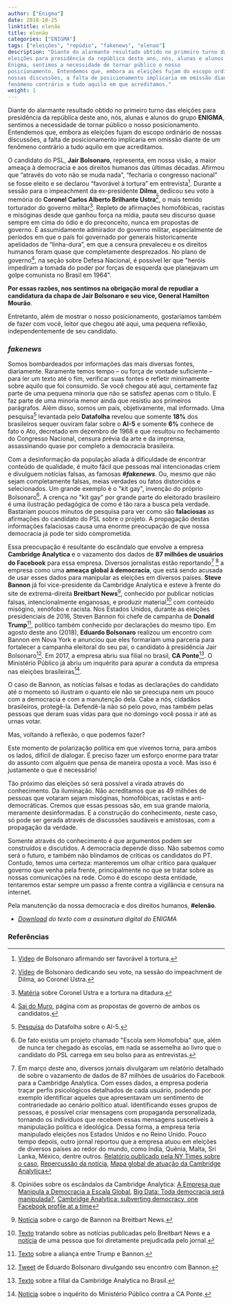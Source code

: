 ```yaml
---
author: ["Enigma"]
date: 2018-10-25
linktitle: elenão
title: elenão
categories: ["ENIGMA"]
tags: ["eleições", "repúdio", "fakenews", "elenao"]
description: "Diante do alarmante resultado obtido no primeiro turno das
eleições para presidência da república deste ano, nós, alunas e alunos do grupo
Enigma, sentimos a necessidade de tornar público o nosso
posicionamento. Entendemos que, embora as eleições fujam do escopo ordinário de
nossas discussões, a falta de posicionamento implicaria em omissão diante de um
fenômeno contrário a tudo aquilo em que acreditamos."
weight: 1
---
```


Diante do alarmante resultado obtido no primeiro turno das eleições para
presidência da república deste ano, nós, alunas e alunos do grupo **ENIGMA**,
sentimos a necessidade de tornar público o nosso posicionamento. Entendemos que,
embora as eleições fujam do escopo ordinário de nossas discussões, a falta de
posicionamento implicaria em omissão diante de um fenômeno contrário a tudo
aquilo em que acreditamos.

O candidato do PSL, **Jair Bolsonaro**, representa, em nossa visão, a maior ameaça
à democracia e aos direitos humanos das últimas décadas. Afirmou que “através
do voto não se muda nada”, “fecharia o congresso nacional” se fosse eleito e se
declarou “favorável à tortura” em entrevista[^1]. Durante a sessão para o
impeachment da ex-presidente **Dilma**, dedicou seu voto à memória do **Coronel Carlos
Alberto Brilhante Ustra**[^2], o mais temido torturador do governo
militar[^3]. Repleto de afirmações homofóbicas, racistas e misóginas desde
que ganhou força na mídia, pauta seu discurso quase sempre em cima do ódio e do
preconceito, nunca em propostas de governo. É assumidamente admirador do governo
militar, especialmente de períodos em que o país foi governado por generais
historicamente apelidados de “linha-dura”, em que a censura prevaleceu e os
direitos humanos foram quase que completamente desprezados. No plano de
governo[^4], na seção sobre Defesa Nacional, é possível ler que "heróis
impediram a tomada do poder por forças de esquerda que planejavam um golpe
comunista no Brasil em 1964".

**Por essas razões, nos sentimos na obrigação moral de repudiar a candidatura da
chapa de Jair Bolsonaro e seu vice, General Hamilton Mourão**.

Entretanto, além de mostrar o nosso posicionamento, gostaríamos também de fazer
com você, leitor que chegou até aqui, uma pequena reflexão, independentemente de
seu candidato.

### *fakenews*

Somos bombardeados por informações das mais diversas fontes,
diariamente. Raramente temos tempo – ou força de vontade suficiente – para ler
um texto até o fim, verificar suas fontes e refletir minimamente sobre
aquilo que foi consumido. Se você chegou até aqui, certamente faz parte de uma
pequena minoria que não se satisfez apenas com o título. E faz parte de uma
minoria menor ainda que resistiu aos primeiros parágrafos. Além disso, somos um
país, objetivamente, mal informado. Uma pesquisa[^5] levantada pelo
**Datafolha** revelou que somente **18%** dos brasileiros sequer ouviram falar sobre
o **AI-5** e somente **6%** conhece de fato o Ato, decretado em dezembro de 1968
e que resultou no fechamento do Congresso Nacional, censura prévia da arte e da
imprensa, assassinando quase por completo a democracia brasileira.

Com a desinformação da população aliada à dificuldade de encontrar conteúdo de
qualidade, é muito fácil que pessoas mal intencionadas criem e divulguem
notícias falsas, as famosas ***#fakenews***. Ou, mesmo que não sejam
completamente falsas, meias verdades ou fatos distorcidos e selecionados. Um
grande exemplo é o "kit gay", invenção do próprio Bolsonaro[^6]. A crença no
"kit gay" por grande parte do eleitorado brasileiro é uma ilustração pedagógica
de como é tão rara a busca pela verdade. Bastariam poucos minutos de
pesquisa para ver como são **falaciosas** as afirmações do candidato do PSL
sobre o projeto. A propagação destas informações falaciosas causa uma enorme
preocupação de que nossa democracia já pode ter sido comprometida.

Essa preocupação é resultante do escândalo que envolve a empresa **Cambridge
Analytica** e o vazamento dos dados de **87 milhões de usuários do Facebook**
para essa empresa. Diversos jornalistas estão reportando[^7] [^8] a empresa como
uma **ameaça global à democracia**, que está sendo acusada de usar esses dados
para manipular as eleições em diversos países. **Steve Bannon** já foi
vice-presidente da Cambridge Analytica e esteve à frente do site de
extrema-direita **Breitbart News**[^9], conhecido por publicar notícias falsas,
intencionalmente enganosas, e produzir material[^10] com conteúdo misógino,
xenófobo e racista. Nos Estados Unidos, durante as eleições presidenciais de
2016, Steven Bannon foi chefe de campanha de **Donald Trump**[^11], político também
conhecido por declarações do mesmo tipo. Em agosto deste ano (2018), **Eduardo
Bolsonaro** realizou um encontro com Bannon em Nova York e anunciou que eles
formariam uma parceria para fortalecer a campanha eleitoral do seu pai, o
candidato à presidência Jair Bolsonaro[^12]. Em 2017, a empresa abriu sua filial
no brasil, **CA Ponte**[^13]. O Ministério Público já abriu um inquérito para apurar
a conduta da empresa nas eleições brasileiras[^14].

O caso de Bannon, as notícias falsas e todas as declarações do candidato até o
momento só ilustram o quanto ele não se preocupa nem um pouco com a democracia e
com a manutenção dela. Cabe a nós, cidadãos brasileiros, protegê-la. Defendê-la
não só pelo povo, mas também pelas pessoas que deram suas vidas para que no
domingo você possa ir até as urnas votar.

Mas, voltando à reflexão, o que podemos fazer?

Este momento de polarização política em que vivemos torna, para ambos os lados,
difícil de dialogar. É preciso fazer um esforço enorme para tratar do assunto com alguém que
pensa de maneira oposta a você. Mas isso é justamente o que é necessário!

Tão próximo das eleições só será possível a virada através do conhecimento. Da
iluminação. Não acreditamos que as 49 milhões de pessoas que votaram sejam
misóginas, homofóbicas, racistas e anti-democráticas. Cremos que essas pessoas
são, em sua grande maioria, meramente desinformadas. E a construção do
conhecimento, neste caso, só pode ser gerada através de discussões saudáveis e
amistosas, com a propagação da verdade.

Somente através do conhecimento é que argumentos podem ser construídos e
discutidos. A democracia depende disso. Não sabemos como será o futuro, e também
não blindamos de críticas os candidatos do PT. Contudo, temos uma certeza:
manteremos um olhar crítico para qualquer governo que venha pela frente,
principalmente no que se tratar sobre as nossas comunicações na rede. Como é do
escopo desta entidade, tentaremos estar sempre um passo a frente contra a
vigilância e censura na internet.

Pela manutenção da nossa democracia e dos direitos humanos, **#elenão**.

  - *<a href="/blog/assets/posts/elenao/elenao.md.asc" download>
      Download</a> do texto com a assinatura digital do ENIGMA*

### Referências

[^1]: [Vídeo](https://www.youtube.com/watch?v=-fMdCwlwg8E) de Bolsonaro afirmando ser favorável à tortura.

[^2]: [Vídeo](https://www.youtube.com/watch?v=54KUDU-u1P0) de Bolsonaro dedicando seu voto, na sessão do impeachment de Dilma, ao Coronel Ustra.

[^3]: [Matéria](https://super.abril.com.br/mundo-estranho/retrato-falado-coronel-ustra-o-mestre-das-torturas/) sobre Coronel Ustra e a tortura na ditadura.

[^4]: [Sai do Muro](https://www.saidomuro.com/), página com as propostas de governo de ambos os candidatos.

[^5]: [Pesquisa](https://www1.folha.uol.com.br/poder/2008/12/478933-oito-em-cada-dez-brasileiros-nunca-ouviram-falar-do-ai-5.shtml) do Datafolha sobre o AI-5.

[^6]: De fato existia um projeto chamado "Escola sem Homofobia" que, além de nunca ter chegado às escolas, em nada se assemelha ao livro que o candidato do PSL carrega em seu bolso para as entrevistas.

[^7]: Em março deste ano, diversos jornais divulgaram um relatório detalhado de sobre o vazamento de dados de 87 milhões de usuários do Facebook para a Cambridge Analytica. Com esses dados, a empresa poderia traçar perfis psicológicos detalhados de cada usuário, podendo por exemplo identificar aqueles que apresentavam um sentimento de contrariedade ao cenário político atual. Identificando esses grupos de pessoas, é possível criar mensagens com propaganda personalizada, tornando os indivíduos que recebem essas mensagens suscetíveis à manipulação política e ideológica. Dessa forma, a empresa teria manipulado eleições nos Estados Unidos e no Reino Unido. Pouco tempo depois, outro jornal reportou que a empresa atuou em eleições de diversos países ao redor do mundo, como Índia, Quênia, Malta, Sri Lanka, México, dentre outros. [Relatório publicado pela NY Times sobre o caso](https://www.nytimes.com/2018/03/17/us/politics/cambridge-analytica-trump-campaign.html), [Repercussão da notícia](https://www.nytimes.com/2018/03/18/us/cambridge-analytica-facebook-privacy-data.html?module=inline), [Mapa global de atuação da Cambridge Analytica](https://qz.com/1239762/cambridge-analytica-scandal-all-the-countries-where-scl-elections-claims-to-have-worked/)

[^8]: Opiniões sobre os escândalos da Cambridge Analytica: [A Empresa que Manipula a Democracia a Escala Global](https://www.publico.pt/2018/03/20/tecnologia/noticia/ca-a-empresa-que-manipula-a-democracia-a-escala-global-1807409), [Big Data: Toda democracia será manipulada?](https://outraspalavras.net/posts/big-data-toda-democracia-sera-manipulada/), [Cambridge Analytica: subverting democracy, one Facebook profile at a time](http://theshiftnews.com/2018/03/26/cambridge-analytica-subverting-democracy-one-facebook-profile-at-a-time/)

[^9]: [Notícia](https://www.politico.com/blogs/media/2012/03/breitbart-to-announce-new-management-117836) sobre o cargo de Bannon na Breitbart News.

[^10]: [Texto](http://www.latimes.com/nation/politics/trailguide/la-na-trailguide-updates-what-is-the-alt-right-a-refresher-1479169663-htmlstory.html) tratando sobre as notícias publicadas pelo Breitbart News e a [notícia](https://www.factcheck.org/2010/07/shirley-sherrods-contextual-nightmare/) de uma pessoa que foi diretamente prejudicada pelo jornal.

[^11]: [Texto](https://www.nytimes.com/2016/08/18/us/politics/donald-trump-stephen-bannon-paul-manafort.html?_r=0) sobre a aliança entre Trump e Bannon.

[^12]: [Tweet](https://twitter.com/bolsonarosp/status/1025718449425788929?lang=en) de Eduardo Bolsonaro divulgando seu encontro com Bannon.

[^13]: [Texto](https://www.nexojornal.com.br/expresso/2017/12/08/O-que-a-Cambridge-Analytica-que-ajudou-a-eleger-Trump-quer-fazer-no-Brasil) sobre a filial da Cambridge Analytica no Brasil.

[^14]: [Notícia](http://agenciabrasil.ebc.com.br/geral/noticia/2018-03/ministerio-publico-do-df-investiga-uso-ilegal-de-dados-de-usuarios-do-facebook) sobre o inquérito do Ministério Público contra a CA Ponte.
